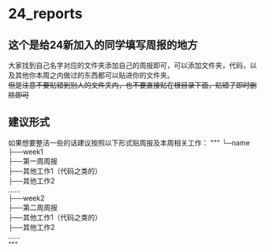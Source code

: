 # 24_reports
## 这个是给24新加入的同学填写周报的地方
大家找到自己名字对应的文件夹添加自己的周报即可，可以添加文件夹，代码，以及其他你本周之内做过的东西都可以贴进你的文件夹。  
~~但是注意不要贴错到别人的文件夹内，也不要直接贴在根目录下面，贴错了即时删除即可~~
## 建议形式
如果想要整洁一些的话建议按照以下形式贴周报及本周相关工作： 
"""
└─name  
  ├──week1  
     ├──第一周周报  
     ├──其他工作1（代码之类的）  
     ├──其他工作2  
     ......  
  ├──week2  
     ├──第二周周报  
     ├──其他工作1（代码之类的）  
     ├──其他工作2  
     ......    
"""
